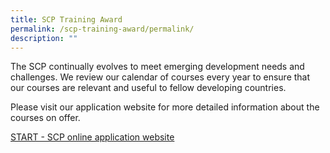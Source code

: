 ```yaml
---
title: SCP Training Award
permalink: /scp-training-award/permalink/
description: ""
---
```

The SCP continually evolves to meet emerging development needs and challenges. We review our calendar of courses every year to ensure that our courses are relevant and useful to fellow developing countries.

Please visit our application website for more detailed information about the courses on offer.

[START - SCP online application website](www.scp.gov.sg)

